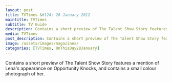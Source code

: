 ```yaml
---
layout: post
title: TVTimes &#124; 28 January 2012
maintitle: TVTimes
subtitle: TV Guide
description: Contains a short preview of The Talent Show Story features a mention of Lena's appearance on Opportunity Knocks, and contains a small colour photograph of her.
media: TVTimes
post_description: Contains a short preview of The Talent Show Story features a mention of Lena's appearance on Opportunity Knocks, and contains a small colour photograph of her.
image: /assets/images/magazines/
categories: [TVTimes, OnThisDay28January]
---
```


Contains a short preview of The Talent Show Story features a mention of Lena's appearance on Opportunity Knocks, and contains a small colour photograph of her.

